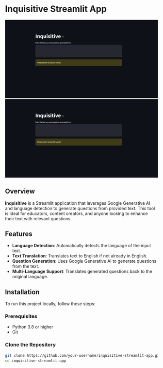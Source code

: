 # Inquisitive Streamlit App

![Inquisitive website](https://github.com/NaveenDeveloperR/inquisitive-streamlit-app/blob/main/images/user_input.png)
![Inquisitive website](https://github.com/NaveenDeveloperR/inquisitive-streamlit-app/blob/main/images/user_input.png)

## Overview

**Inquisitive** is a Streamlit application that leverages Google Generative AI and language detection to generate questions from provided text. This tool is ideal for educators, content creators, and anyone looking to enhance their text with relevant questions.

## Features

- **Language Detection**: Automatically detects the language of the input text.
- **Text Translation**: Translates text to English if not already in English.
- **Question Generation**: Uses Google Generative AI to generate questions from the text.
- **Multi-Language Support**: Translates generated questions back to the original language.

## Installation

To run this project locally, follow these steps:

### Prerequisites

- Python 3.8 or higher
- Git

### Clone the Repository

```sh
git clone https://github.com/your-username/inquisitive-streamlit-app.git
cd inquisitive-streamlit-app
